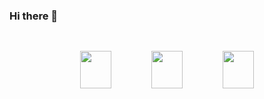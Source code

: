 ### Hi there 👋

<div style="text-align: center">
  <img src="https://user-images.githubusercontent.com/107795508/179223264-e7eb6499-474b-4c29-94f7-2d5e90106631.png" width="50" height="60" target="mailto:sandeepasujeewa@gmail.com" style="padding: 30px;"/>

  <img src="https://user-images.githubusercontent.com/107795508/179223290-616bb3a5-1b31-4f7a-82b4-64198d5854e4.png" width="50" height="60" target="https://github.com/sskularathna" style="padding: 30px;"/>


  <img src="https://user-images.githubusercontent.com/107795508/179223361-708ea12d-0a9b-4fec-8ffa-0aadf492a52c.png" width="50" height="60" target="_blank" style="padding: 30px;"/>
</div>
